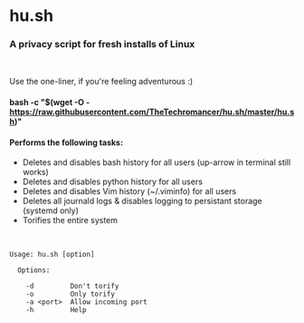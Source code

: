 # hu.sh
### A privacy script for fresh installs of Linux

<br>

Use the one-liner, if you're feeling adventurous :)
#### bash -c "$(wget -O - https://raw.githubusercontent.com/TheTechromancer/hu.sh/master/hu.sh)"

#### Performs the following tasks:

<ul>
	<li>Deletes and disables bash history for all users (up-arrow in terminal still works)</li>
	<li>Deletes and disables python history for all users</li>
	<li>Deletes and disables Vim history (~/.viminfo) for all users</li>
	<li>Deletes all journald logs &amp; disables logging to persistant storage (systemd only)</li>
	<li>Torifies the entire system</li>

</ul>
<br>

	Usage: hu.sh [option]

	  Options:

	    -d         Don't torify
	    -o         Only torify
	    -a <port>  Allow incoming port
	    -h         Help